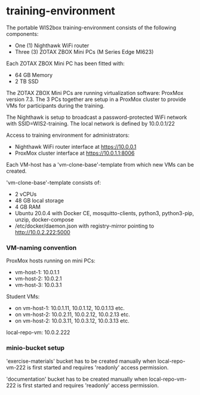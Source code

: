 # training-environment

The portable WIS2box training-environment consists of the following components:
- One (1) Nighthawk WiFi router
- Three (3) ZOTAX ZBOX Mini PCs (M Series Edge MI623)

Each ZOTAX ZBOX Mini PC has been fitted with:
- 64 GB Memory
- 2 TB SSD

The ZOTAX ZBOX Mini PCs are running virtualization software: ProxMox version 7.3.
The 3 PCs together are setup in a ProxMox cluster to provide VMs for participants during the training.

The Nighthawk is setup to broadcast a password-protected WiFi network with SSID=WIS2-training. 
The local network is defined by 10.0.0.1/22

Access to training environment for administrators:
- Nighthawk WiFi router interface at https://10.0.0.1
- ProxMox cluster interface at https://10.0.1.1:8006

Each VM-host has a 'vm-clone-base'-template from which new VMs can be created.

'vm-clone-base'-template consists of:
- 2 vCPUs
- 48 GB local storage
- 4 GB RAM
- Ubuntu 20.0.4 with Docker CE, mosquitto-clients, python3, python3-pip, unzip, docker-compose 
- /etc/docker/daemon.json with registry-mirror pointing to http://10.0.2.222:5000

### VM-naming convention

ProxMox hosts running on mini PCs:
- vm-host-1: 10.0.1.1
- vm-host-2: 10.0.2.1
- vm-host-3: 10.0.3.1

Student VMs:
- on vm-host-1: 10.0.1.11, 10.0.1.12, 10.0.1.13 etc.
- on vm-host-2: 10.0.2.11, 10.0.2.12, 10.0.2.13 etc.
- on vm-host-2: 10.0.3.11, 10.0.3.12, 10.0.3.13 etc.

local-repo-vm: 10.0.2.222

### minio-bucket setup

'exercise-materials' bucket has to be created manually when local-repo-vm-222 is first started and requires 'readonly' access permission.

'documentation' bucket has to be created manually when local-repo-vm-222 is first started and requires 'readonly' access permission.